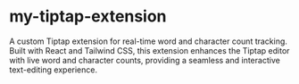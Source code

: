 # my-tiptap-extension
A custom Tiptap extension for real-time word and character count tracking. Built with React and Tailwind CSS, this extension enhances the Tiptap editor with live word and character counts, providing a seamless and interactive text-editing experience.
